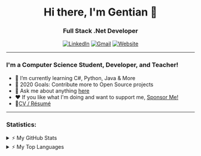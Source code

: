 <h1 align="center">Hi there, I'm Gentian 👋</h1>
<h3 align="center">Full Stack .Net Developer</h3>

<p align="center">
<a href="https://www.linkedin.com/in/gentian-gashi/" target="_blank"><img alt="LinkedIn" src="https://img.shields.io/badge/linkedin-%230077B5.svg?&style=for-the-badge&logo=linkedin&logoColor=white" /></a>
<a href="mailto:genti_gashi8@hotmail.com" target="_blank"><img alt="Gmail" src="https://img.shields.io/badge/gmail-%23D14836.svg?&style=for-the-badge&logo=gmail&logoColor=white" /></a> 
<a href="https://gentiangashi.me/" target="_blank"><img alt="Website" src="https://img.shields.io/badge/website%20-%23323330.svg?&style=for-the-badge&logo=javascript&logoColor=%23F7DF1E" /></a> 
</p>

<!--**GentianGashi/GentianGashi** is a ✨ _special_ ✨ repository because its `README.md` (this file) appears on your GitHub profile.-->
---
### I'm a Computer Science Student, Developer, and Teacher!

- 🌱 I’m currently learning C#, Python, Java & More
- 🥅 2020 Goals: Contribute more to Open Source projects
- 💬 Ask me about anything [here](https://github.com/GentianGashi/GentianGashi/issues)
- ❤️ If you like what I'm doing and want to support me, [Sponsor Me!](https://github.com/sponsors/GentianGashi)
- 📝[CV / Résumé](https://drive.google.com/file/d/1A76ljQU96k7llZZhW-A9G8uTLNCnrnV_/view)

---
### Statistics:
<details>
<summary>⚡ My GitHub Stats</summary>
<p align="center"> <img src="https://github-readme-stats.vercel.app/api?username=GentianGashi&show_icons=true&theme=default" alt="GentianGashi" />
</details>
  <details>
<summary>⚡ My Top Languages</summary>
  
*NOTE: Top languages displayed here do not indicate my skill level, it's a github metric of languages I've uploaded on github, feature can be found here [github-readme-stats](https://github.com/anuraghazra/github-readme-stats)*
  
<p align="center"> <img align="center" src="https://github-readme-stats.vercel.app/api/top-langs/?username=gentiangashi&layout=compact&hide=html" />
</details>
